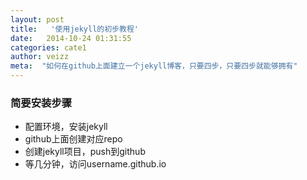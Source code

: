 ```yaml
---
layout: post  
title:   '使用jekyll的初步教程'  
date:   2014-10-24 01:31:55  
categories: cate1
author: veizz  
meta:  "如何在github上面建立一个jekyll博客，只要四步，只要四步就能够拥有"  
---
```


### 简要安装步骤
* 配置环境，安装jekyll  
* github上面创建对应repo  
* 创建jekyll项目，push到github  
* 等几分钟，访问username.github.io  


